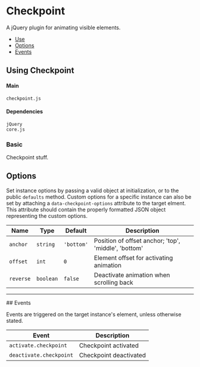 # Checkpoint

A jQuery plugin for animating visible elements.

<!-- HEADER END -->

<!-- NAV START -->

* [Use](#use)
* [Options](#options)
* [Events](#events)

<!-- NAV END -->

<!-- DEMO BUTTON -->

## <a name="use"></a> Using Checkpoint


#### Main

```markup
checkpoint.js
```


#### Dependencies

```markup
jQuery
core.js
```

### Basic

Checkpoint stuff.



## <a name="options"></a> Options

Set instance options by passing a valid object at initialization, or to the public `defaults` method. Custom options for a specific instance can also be set by attaching a `data-checkpoint-options` attribute to the target elment. This attribute should contain the properly formatted JSON object representing the custom options.

| Name | Type | Default | Description |
| --- | --- | --- | --- |
| `anchor` | `string` | `'bottom'` | Position of offset anchor; 'top', 'middle', 'bottom' |
| `offset` | `int` | `0` | Element offset for activating animation |
| `reverse` | `boolean` | `false` | Deactivate animation when scrolling back |

<hr>
## <a name="events"></a> Events

Events are triggered on the target instance's element, unless otherwise stated.

| Event | Description |
| --- | --- |
| `activate.checkpoint` | Checkpoint activated |
| `deactivate.checkpoint` | Checkpoint deactivated |

